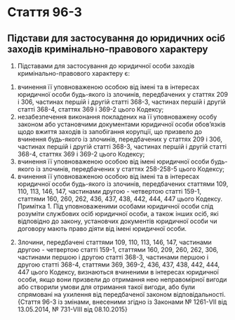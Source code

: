 Cтаття 96-3
====
Підстави для застосування до юридичних осіб заходів кримінально-правового характеру
----
1. Підставами для застосування до юридичної особи заходів кримінально-правового характеру є:
1) вчинення її уповноваженою особою від імені та в інтересах юридичної особи будь-якого із злочинів, передбачених у статтях 209 і 306, частинах першій і другій статті 368-3, частинах першій і другій статті 368-4, статтях 369 і 369-2 цього Кодексу;
2) незабезпечення виконання покладених на її уповноважену особу законом або установчими документами юридичної особи обов’язків щодо вжиття заходів із запобігання корупції, що призвело до вчинення будь-якого із злочинів, передбачених у статтях 209 і 306, частинах першій і другій статті 368-3, частинах першій і другій статті 368-4, статтях 369 і 369-2 цього Кодексу;
3) вчинення її уповноваженою особою від імені юридичної особи будь-якого із злочинів, передбачених у статтях 258-258-5 цього Кодексу;
4) вчинення її уповноваженою особою від імені та в інтересах юридичної особи будь-якого із злочинів, передбачених статтями 109, 110, 113, 146, 147, частинами другою - четвертою статті 159-1, статтями 160, 260, 262, 436, 437, 438, 442, 444, 447 цього Кодексу.
Примітка 1. Під уповноваженими особами юридичної особи слід розуміти службових осіб юридичної особи, а також інших осіб, які відповідно до закону, установчих документів юридичної особи чи договору мають право діяти від імені юридичної особи.
2. Злочини, передбачені статтями 109, 110, 113, 146, 147, частинами другою - четвертою статті 159-1, статтями 160, 209, 260, 262, 306, частинами першою і другою статті 368-3, частинами першою і другою статті 368-4, статтями 369, 369-2, 436, 437, 438, 442, 444, 447 цього Кодексу, визнаються вчиненими в інтересах юридичної особи, якщо вони призвели до отримання нею неправомірної вигоди або створили умови для отримання такої вигоди, або були спрямовані на ухилення від передбаченої законом відповідальності.
{Стаття 96-3 із змінами, внесеними згідно із Законами № 1261-VII від 13.05.2014, № 731-VIII від 08.10.2015}
